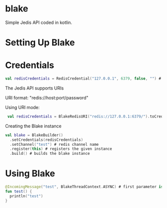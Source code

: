 # blake
 
Simple Jedis API coded in kotlin.

# Setting Up Blake

# Credentials
```kotlin
val redisCredentials = RedisCredential("127.0.0.1", 6379, false, "") # normal mode
```

The Jedis API supports URIs 

URI format: "redis://host:port/password"
 
Using URI mode:
```kotlin
 val redisCredentials = BlakeRedisURI("redis://127.0.0.1:6379/").toCredential()
 ```
 
Creating the Blake instance

```kotlin
val blake = BlakeBuilder()
  .setCredentials(redisCredentials)
  .setChannel("test") # redis channel name
  .register(this) # registers the given instance
  .build() # builds the blake instance
```

# Using Blake

```kotlin
@IncomingMessage("test", BlakeThreadContext.ASYNC) # first parameter is the payload, the second option is the thread context, you can choose between ASYNC & SYNC
fun test() {
  println("test")
}
```
